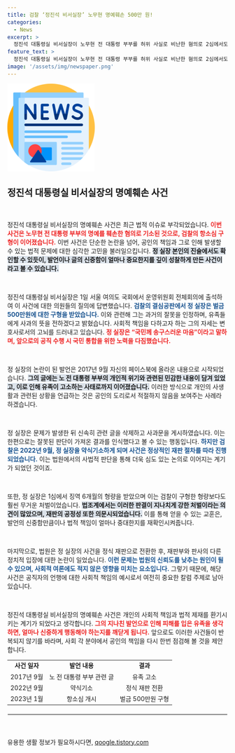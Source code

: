 ```yaml
---
title: 검찰 ‘정진석 비서실장’ 노무현 명예훼손 500만 원!
categories:
  - News
excerpt: >
  정진석 대통령실 비서실장이 노무현 전 대통령 부부를 허위 사실로 비난한 혐의로 2심에서도 벌금형을 구형받았다. 그는 공직자로서의 책임을 반성하며 유족에게 사과할 의사를 밝혔다. 이 사건은 명예훼손과 처벌의 경과가 사회적 논란으로 이어지고 있다.
feature_text: >
  정진석 대통령실 비서실장이 노무현 전 대통령 부부를 허위 사실로 비난한 혐의로 2심에서도 벌금형을 구형받았다. 그는 공직자로서의 책임을 반성하며 유족에게 사과할 의사를 밝혔다. 이 사건은 명예훼손과 처벌의 경과가 사회적 논란으로 이어지고 있다.
image: '/assets/img/newspaper.png'
---
```


<p><img src="/assets/img/newspaper.png" alt="kimp 속보" /></p>

<h2 data-ke-size="size26">정진석 대통령실 비서실장의 명예훼손 사건</h2>

<p data-ke-size="size16">&nbsp;</p>

<p>정진석 대통령실 비서실장의 명예훼손 사건은 최근 법적 이슈로 부각되었습니다. <b><span style="color: #ee2323;">이번 사건은 노무현 전 대통령 부부의 명예를 훼손한 혐의로 기소된 것으로, 검찰의 항소심 구형이 이어졌습니다.</span></b> 이번 사건은 단순한 논란을 넘어, 공인의 책임과 그로 인해 발생할 수 있는 법적 문제에 대한 심각한 고민을 불러일으킵니다. <b><span style="background-color: #21538527;">정 실장 본인의 진술에서도 확인할 수 있듯이, 발언이나 글의 신중함이 얼마나 중요한지를 깊이 성찰하게 만든 사건이라고 볼 수 있습니다.</span></b></p>

<p data-ke-size="size16">&nbsp;</p>

<p>정진석 대통령실 비서실장은 1일 서울 여의도 국회에서 운영위원회 전체회의에 출석하여 이 사건에 대한 의원들의 질의에 답변했습니다. <b><span style="color: #1a5490;">검찰의 결심공판에서 정 실장은 벌금 500만원에 대한 구형을 받았습니다.</span></b> 이와 관련해 그는 과거의 잘못을 인정하며, 유족들에게 사과의 뜻을 전하겠다고 밝혔습니다. 사회적 책임을 다하고자 하는 그의 자세는 변호사로서의 고뇌를 드러내고 있습니다. <b><span style="color: #ee2323;">정 실장은 “국민께 송구스러운 마음”이라고 말하며, 앞으로의 공직 수행 시 국민 통합을 위한 노력을 다짐했습니다.</span></b></p>

<p data-ke-size="size16">&nbsp;</p>

<p>정 실장의 논란이 된 발언은 2017년 9월 자신의 페이스북에 올라온 내용으로 시작되었습니다. <b><span style="background-color: #21538527;">그의 글에는 노 전 대통령 부부의 개인적 위기와 관련된 민감한 내용이 담겨 있었고, 이로 인해 유족이 고소하는 사태로까지 이어졌습니다.</span></b> 이러한 방식으로 개인의 사생활과 관련된 상황을 언급하는 것은 공인의 도리로서 적절하지 않음을 보여주는 사례라 하겠습니다. </p>

<p data-ke-size="size16">&nbsp;</p>

<p>정 실장은 문제가 발생한 뒤 신속히 관련 글을 삭제하고 사과문을 게시하였습니다. 이는 한편으로는 잘못된 판단이 가져온 결과를 인식했다고 볼 수 있는 행동입니다. <b><span style="color: #1a5490;">하지만 검찰은 2022년 9월, 정 실장을 약식기소하게 되며 사건은 정상적인 재판 절차를 따라 진행되었습니다.</span></b> 이는 법원에서의 사법적 판단을 통해 더욱 심도 있는 논의로 이어지는 계기가 되었던 것이죠.</p>

<p data-ke-size="size16">&nbsp;</p>

<p>또한, 정 실장은 1심에서 징역 6개월의 형량을 받았으며 이는 검찰이 구형한 형량보다도 훨씬 무거운 처벌이었습니다. <b><span style="background-color: #21538527;">법조계에서는 이러한 판결이 지나치게 강한 처벌이라는 의견이 많았으며, 재판의 공정성 또한 의문시되었습니다.</span></b> 이를 통해 얻을 수 있는 교훈은, 발언의 신중함만큼이나 법적 책임이 얼마나 중대한지를 재확인시켜줍니다.</p>

<p data-ke-size="size16">&nbsp;</p>

<p>마지막으로, 법원은 정 실장의 사건을 정식 재판으로 전환한 후, 재판부와 판사의 다른 정치적 입장에 대한 논란이 일었습니다. <b><span style="color: #1a5490;">이런 문제는 법원의 신뢰도를 낮추는 원인이 될 수 있으며, 사회적 여론에도 적지 않은 영향을 미치는 요소입니다.</span></b> 그렇기 때문에, 해당 사건은 공직자의 언행에 대한 사회적 책임의 예시로서 여전히 중요한 칼럼 주제로 남아 있습니다.</p>

<p data-ke-size="size16">&nbsp;</p>

<p>정진석 대통령실 비서실장의 명예훼손 사건은 개인의 사회적 책임과 법적 제재를 환기시키는 계기가 되었다고 생각합니다. <b><span style="color: #ee2323;">그의 지나친 발언으로 인해 피해를 입은 유족을 생각하면, 얼마나 신중하게 행동해야 하는지를 깨닫게 됩니다.</span></b> 앞으로도 이러한 사건들이 반복되지 않기를 바라며, 사회 각 분야에서 공인의 책임을 다시 한번 점검해 볼 것을 제안합니다. </p>

<table style="width: 100%; border-collapse: collapse;">
<tr>
<td style="text-align: center; height: 17px;"><b>사건 일자</b></td>
<td style="text-align: center; height: 17px;"><b>발언 내용</b></td>
<td style="text-align: center; height: 17px;"><b>결과</b></td>
</tr>
<tr>
<td style="text-align: center; height: 17px;">2017년 9월</td>
<td style="text-align: center; height: 17px;">노 전 대통령 부부 관련 글</td>
<td style="text-align: center; height: 17px;">유족 고소</td>
</tr>
<tr>
<td style="text-align: center; height: 17px;">2022년 9월</td>
<td style="text-align: center; height: 17px;">약식기소</td>
<td style="text-align: center; height: 17px;">정식 재판 전환</td>
</tr>
<tr>
<td style="text-align: center; height: 17px;">2023년 1월</td>
<td style="text-align: center; height: 17px;">항소심 개시</td>
<td style="text-align: center; height: 17px;">벌금 500만원 구형</td>
</tr>
</table>

<hr style="border: 1px solid #eee; margin: 20px 0;"> 

<p data-ke-size="size16">&nbsp;</p>
유용한 생활 정보가 필요하시다면, <a href="https://qoogle.tistory.com" rel="dofollow">qoogle.tistory.com</a>



